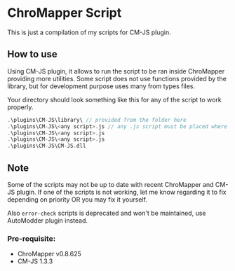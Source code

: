 # ChroMapper Script

This is just a compilation of my scripts for CM-JS plugin.

## How to use

Using CM-JS plugin, it allows to run the script to be ran inside ChroMapper providing more utilities.
Some script does not use functions provided by the library, but for development purpose uses many from types files.

Your directory should look something like this for any of the script to work properly.

```c
.\plugins\CM-JS\library\ // provided from the folder here
.\plugins\CM-JS\<any script>.js // any .js script must be placed where .dll is
.\plugins\CM-JS\<any script>.js
.\plugins\CM-JS\<any script>.js
.\plugins\CM-JS\CM-JS.dll
```

## Note

Some of the scripts may not be up to date with recent ChroMapper and CM-JS plugin. If one of the scripts is not working,
let me know regarding it to fix depending on priority OR you may fix it yourself.

Also `error-check` scripts is deprecated and won't be maintained, use AutoModder plugin instead.

### Pre-requisite:

-  ChroMapper v0.8.625
-  CM-JS 1.3.3
